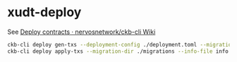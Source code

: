 # xudt-deploy

See [Deploy contracts · nervosnetwork/ckb-cli Wiki](https://github.com/nervosnetwork/ckb-cli/wiki/Deploy-contracts)

``` sh
ckb-cli deploy gen-txs --deployment-config ./deployment.toml --migration-dir ./migrations --from-address ckt1qyqfw5xpwmjjjyw70uzckwvrarxhxc5qd8dsdww9cd --sign-now --info-file info.json
ckb-cli deploy apply-txs --migration-dir ./migrations --info-file info.json
```
